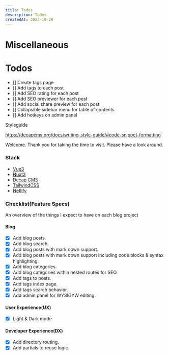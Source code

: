 ```yaml
---
title: Todos
description: Todos
createdAt: 2023-10-28
---
```


# Miscellaneous

# Todos

- [] Create tags page
- [] Add tags to each post
- [] Add SEO rating for each post
- [] Add SEO previewer for each post
- [] Add social share preview for each post
- [] Collapsible sidebar menu for table of contents
- [] Add hotkeys on admin panel

Styleguide

https://decapcms.org/docs/writing-style-guide/#code-snippet-formatting

Welcome. Thank you for taking the time to visit. Please have a look around.

### Stack

- [Vue3](https://vuejs.org/)
- [Nuxt3](https://nuxt.com)
- [Decap CMS](https://decapcms.org)
- [TailwindCSS](https://tailwindui.com)
- [Netlify](https://netlify.com)

### Checklist(Feature Specs)

An overview of the things I expect to have on each blog project

#### Blog

- [x] Add blog posts.
- [x] Add blog search.
- [x] Add blog posts with mark down support.
- [x] Add blog posts with mark down support including code blocks & syntax highlighting.
- [x] Add blog categories.
- [x] Add blog categories within nested routes for SEO.
- [x] Add tags to posts.
- [x] Add tags index page.
- [x] Add tags search behavior.
- [x] Add admin panel for WYSIGYW editing.

#### User Experience(UX)

- [x] Light & Dark mode

#### Developer Experience(DX)

- [x] Add directory routing.
- [x] Add partials to reuse logic.